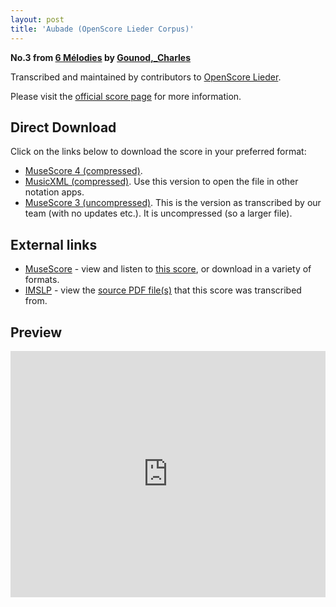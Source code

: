 ```yaml
---
layout: post
title: 'Aubade (OpenScore Lieder Corpus)'
---
```


__No.3 from [6 Mélodies](https://fourscoreandmore.org/openscore/lieder/Gounod,_Charles/6_Mélodies/) by [Gounod,_Charles](https://fourscoreandmore.org/openscore/lieder/Gounod,_Charles)__

Transcribed and maintained by contributors to [OpenScore Lieder].

Please visit the [official score page] for more information.

[official score page]: https://musescore.com/openscore-lieder-corpus/scores/5079378
[OpenScore Lieder]: https://musescore.com/openscore-lieder-corpus

## Direct Download

Click on the links below to download the score in your preferred format:
- [MuseScore 4 (compressed)](https://github.com/openscore/lieder/blob/main/scores/Gounod,_Charles/6_Mélodies/3_Aubade/lc5079378.mscz?raw=true).
- [MusicXML (compressed)](https://github.com/openscore/lieder/blob/main/scores/Gounod,_Charles/6_Mélodies/3_Aubade/lc5079378.mxl?raw=true). Use this version to open the file in other notation apps.
- [MuseScore 3 (uncompressed)](https://github.com/openscore/lieder/blob/main/scores/Gounod,_Charles/6_Mélodies/3_Aubade/lc5079378.mscx?raw=true). This is the version as transcribed by our team (with no updates etc.). It is uncompressed (so a larger file).

## External links

- [MuseScore] - view and listen to [this score][MuseScore], or download in a variety of formats.
- [IMSLP] - view the [source PDF file(s)][IMSLP] that this score was transcribed from.

[MuseScore]: https://musescore.com/score/5079378
[IMSLP]: https://imslp.org/wiki/Special:ReverseLookup/518017

## Preview

<iframe width="100%" height="394" src="https://musescore.com/openscore-lieder-corpus/scores/5079378/embed" frameborder="0" allowfullscreen allow="autoplay; fullscreen"></iframe>
